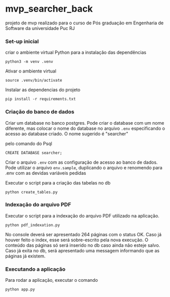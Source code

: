 # mvp_searcher_back

projeto de mvp realizado para o curso de Pós graduação em Engenharia de Software da universidade Puc RJ


### Set-up inicial

criar o ambiente virtual Python para a instalação das dependências

```
python3 -m venv .venv
```

Ativar o ambiente virtual
```
source .venv/bin/activate
```

Instalar as dependencias do projeto
```
pip install -r requirements.txt
```

### Criação do banco de dados

Criar um database no banco postgres. Pode criar o database com um nome diferente, mas colocar o nome do database no arquivo `.env` especificando o acesso ao database criado. O nome sugerido é "searcher"

pelo comando do Psql
```
CREATE DATABASE searcher;
```

Criar o arquivo `.env` com as configuração de acesso ao banco de dados. Pode utilizar o arquivo `env.sample`, duplicando o arquivo e renomendo para .env com as devidas variáveis pedidas

Executar o script para a criação das tabelas no db
```
python create_tables.py 
```

### Indexação do arquivo PDF

Executar o script para a indexação do arquivo PDF utilizado na aplicação.
```
python pdf_indexation.py 
```
No console deverá ser apresentado 264 páginas com o status OK. Caso já houver feito o index, esse será sobre-escrito pela nova execução.
O conteúdo das páginas só será inserido no db caso ainda não esteje salvo. Caso já exita no db, será apresentado uma messagem informando que as páginas já existem. 


### Executando a aplicação
Para rodar a aplicação, executar o comando
```
python app.py
```